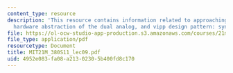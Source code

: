 ```yaml
---
content_type: resource
description: 'This resource contains information related to approaching an improvisation,
  hardware abstraction of the dual analog, and vipp design pattern: synth square.'
file: https://ol-ocw-studio-app-production.s3.amazonaws.com/courses/21m-380-music-and-technology-live-electronics-performance-practices-spring-2011/4952e083fa08a21302305b400fd8c170_MIT21M_380S11_lec09.pdf
file_type: application/pdf
resourcetype: Document
title: MIT21M_380S11_lec09.pdf
uid: 4952e083-fa08-a213-0230-5b400fd8c170
---
```


